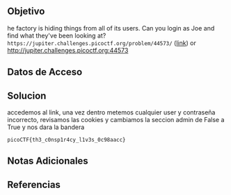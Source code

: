 
## Objetivo
he factory is hiding things from all of its users. Can you login as Joe and find what they've been looking at? `https://jupiter.challenges.picoctf.org/problem/44573/` ([link](https://jupiter.challenges.picoctf.org/problem/44573/)) or http://jupiter.challenges.picoctf.org:44573
## Datos de Acceso

## Solucion
accedemos al link, una vez dentro metemos cualquier user y contraseña incorrecto, revisamos las cookies y cambiamos la seccion admin de False a True y nos dara la bandera

`picoCTF{th3_c0nsp1r4cy_l1v3s_0c98aacc}`

## Notas Adicionales

## Referencias